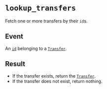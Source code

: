 # `lookup_transfers`

Fetch one or more transfers by their `id`s.

## Event

An [`id`](../transfers.md#id) belonging to a [`Transfer`](../transfers.md).

## Result

- If the transfer exists, return the [`Transfer`](../transfers.md).
- If the transfer does not exist, return nothing.

